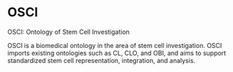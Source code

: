 # OSCI
OSCI: Ontology of Stem Cell Investigation

OSCI is a biomedical ontology in the area of stem cell investigation. OSCI imports existing ontologies such as CL, CLO, and OBI, and aims to support standardized stem cell representation, integration, and analysis.
